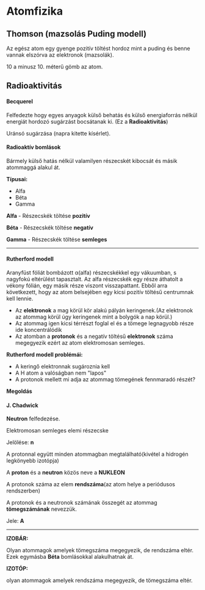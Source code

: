 # Atomfizika

## Thomson (mazsolás Puding modell)

Az egész atom egy gyenge pozitív töltést hordoz mint a puding és  benne vannak elszórva az elektronok (mazsolák).

10 a minusz 10. méterű gömb az atom.

## Radioaktivitás

#### Becquerel

Felfedezte hogy egyes anyagok külső behatás és külső energiaforrás nélkül energiát hordozó sugárzást bocsátanak ki. (Ez a __Radioaktivitás__)

Uránsó sugárzása (napra kitette kísérlet).

#### Radioaktív bomlások

Bármely külső hatás nélkül valamilyen részecskét kibocsát és másik atommaggá alakul át.

__Típusai:__
* Alfa
* Béta
* Gamma

__Alfa__ - Részecskék töltése __pozitív__

__Béta__ - Részecskék töltése __negatív__

__Gamma__ - Részecskék töltése __semleges__

---
#### Rutherford modell

Aranyfüst fóliát bombázott α(alfa) részecskékkel egy vákuumban, s nagyfokú eltérülést tapasztalt. Az alfa részecskék egy része áthatolt a vékony fólián, egy másik része viszont visszapattant.
Ebből arra következett, hogy az atom belsejében egy kicsi pozitív töltésű centrumnak kell lennie.

* Az __elektronok__ a mag körül kör alakú pályán keringenek.(Az elektronok az atommag körül úgy keringenek mint a bolygók a nap körül.)
* Az atommag igen kicsi térrészt foglal el és a tömege legnagyobb része ide koncentrálódik
* Az atomban a __protonok__ és a negatív töltésű __elektronok__ száma megegyezik ezért az atom elektromosan semleges.

__Rutherford modell problémái:__
* A keringő elektronnak sugároznia kell
* A H atom a valóságban nem "lapos"
* A protonok mellett mi adja az atommag tömegének fennmaradó részét?

__Megoldás__

#### J. Chadwick

__Neutron__ felfedezése.

Elektromosan semleges elemi részecske

Jelölése: __n__

A protonnal együtt minden atommagban megtalálható(kivétel a hidrogén legkönyebb izotópja)

A __proton__ és a __neutron__ közös neve a __NUKLEON__

A protonok száma az elem __rendszáma__(az atom helye a periódusos rendszerben)

A protonok és a neutronok számának összegét az atommag __tömegszámának__ nevezzük.

Jele: __A__

---
__IZOBÁR:__

Olyan atommagok amelyek tömegszáma megegyezik, de rendszáma eltér. Ezek egymásba __Béta__ bomlásokkal alakulhatnak át.

__IZOTÓP:__

olyan atommagok amelyek rendszáma megegyezik, de tömegszáma eltér.
